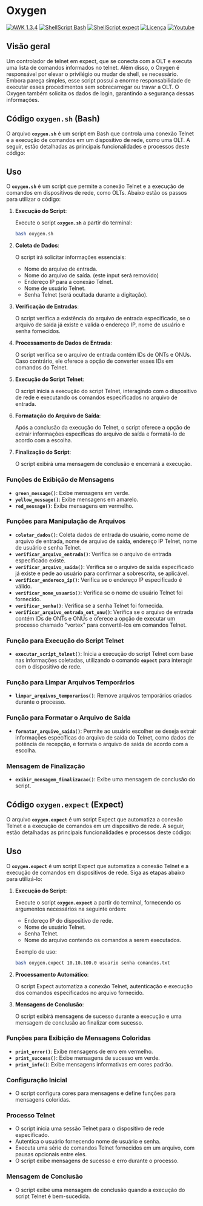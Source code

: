 # Oxygen

[![AWK 1.3.4](https://img.shields.io/badge/AWK-1.3.4-red)](https://packages.debian.org/stable/awk) 
[![ShellScript Bash](https://img.shields.io/badge/ShellScript-Bash-blue)](https://www.gnu.org/software/bash/)
[![ShellScript expect](https://img.shields.io/badge/ShellScript-Expect-brown)](https://wiki.debian.org/Expect)
[![Licença](https://img.shields.io/badge/Licen%C3%A7a-GPL%202.0-yellow)](https://github.com/gustavo404/Oxygen/blob/main/LICENSE)
[![Youtube](https://img.shields.io/badge/Youtube-Gustavo404-red.svg)](https://youtube.com/gustavo404)

## Visão geral

Um controlador de telnet em expect, que se conecta com a OLT e executa uma lista de comandos informados no telnet. Além disso, o Oxygen é responsável por elevar o privilégio ou mudar de shell, se necessário. Embora pareça simples, esse script possui a enorme responsabilidade de executar esses procedimentos sem sobrecarregar ou travar a OLT. O Oxygen também solicita os dados de login, garantindo a segurança dessas informações. 

## **Código `oxygen.sh` (Bash)**

O arquivo **`oxygen.sh`** é um script em Bash que controla uma conexão Telnet e a execução de comandos em um dispositivo de rede, como uma OLT. A seguir, estão detalhadas as principais funcionalidades e processos deste código:

## **Uso**

O **`oxygen.sh`** é um script que permite a conexão Telnet e a execução de comandos em dispositivos de rede, como OLTs. Abaixo estão os passos para utilizar o código:

1. **Execução do Script**:
    
    Execute o script **`oxygen.sh`** a partir do terminal:
    
    ```bash
    bash oxygen.sh
    ```
    
2. **Coleta de Dados**:
    
    O script irá solicitar informações essenciais:
    
    - Nome do arquivo de entrada.
    - Nome do arquivo de saída. (este input será removido)
    - Endereço IP para a conexão Telnet.
    - Nome de usuário Telnet.
    - Senha Telnet (será ocultada durante a digitação).
3. **Verificação de Entradas**:
    
    O script verifica a existência do arquivo de entrada especificado, se o arquivo de saída já existe e valida o endereço IP, nome de usuário e senha fornecidos.
    
4. **Processamento de Dados de Entrada**:
    
    O script verifica se o arquivo de entrada contém IDs de ONTs e ONUs. Caso contrário, ele oferece a opção de converter esses IDs em comandos do Telnet.
    
5. **Execução do Script Telnet**:
    
    O script inicia a execução do script Telnet, interagindo com o dispositivo de rede e executando os comandos especificados no arquivo de entrada.
    
6. **Formatação do Arquivo de Saída**:
    
    Após a conclusão da execução do Telnet, o script oferece a opção de extrair informações específicas do arquivo de saída e formatá-lo de acordo com a escolha.
    
7. **Finalização do Script**:
    
    O script exibirá uma mensagem de conclusão e encerrará a execução.
    

### **Funções de Exibição de Mensagens**

- **`green_message()`**: Exibe mensagens em verde.
- **`yellow_message()`**: Exibe mensagens em amarelo.
- **`red_message()`**: Exibe mensagens em vermelho.

### **Funções para Manipulação de Arquivos**

- **`coletar_dados()`**: Coleta dados de entrada do usuário, como nome de arquivo de entrada, nome de arquivo de saída, endereço IP Telnet, nome de usuário e senha Telnet.
- **`verificar_arquivo_entrada()`**: Verifica se o arquivo de entrada especificado existe.
- **`verificar_arquivo_saida()`**: Verifica se o arquivo de saída especificado já existe e pede ao usuário para confirmar a sobrescrita, se aplicável.
- **`verificar_endereco_ip()`**: Verifica se o endereço IP especificado é válido.
- **`verificar_nome_usuario()`**: Verifica se o nome de usuário Telnet foi fornecido.
- **`verificar_senha()`**: Verifica se a senha Telnet foi fornecida.
- **`verificar_arquivo_entrada_ont_onu()`**: Verifica se o arquivo de entrada contém IDs de ONTs e ONUs e oferece a opção de executar um processo chamado "vortex" para convertê-los em comandos Telnet.

### **Função para Execução do Script Telnet**

- **`executar_script_telnet()`**: Inicia a execução do script Telnet com base nas informações coletadas, utilizando o comando **`expect`** para interagir com o dispositivo de rede.

### **Função para Limpar Arquivos Temporários**

- **`limpar_arquivos_temporarios()`**: Remove arquivos temporários criados durante o processo.

### **Função para Formatar o Arquivo de Saída**

- **`formatar_arquivo_saida()`**: Permite ao usuário escolher se deseja extrair informações específicas do arquivo de saída do Telnet, como dados de potência de recepção, e formata o arquivo de saída de acordo com a escolha.

### **Mensagem de Finalização**

- **`exibir_mensagem_finalizacao()`**: Exibe uma mensagem de conclusão do script.

## **Código `oxygen.expect` (Expect)**

O arquivo **`oxygen.expect`** é um script Expect que automatiza a conexão Telnet e a execução de comandos em um dispositivo de rede. A seguir, estão detalhadas as principais funcionalidades e processos deste código:

## **Uso**

O **`oxygen.expect`** é um script Expect que automatiza a conexão Telnet e a execução de comandos em dispositivos de rede. Siga as etapas abaixo para utilizá-lo:

1. **Execução do Script**:
    
    Execute o script **`oxygen.expect`** a partir do terminal, fornecendo os argumentos necessários na seguinte ordem:
    
    - Endereço IP do dispositivo de rede.
    - Nome de usuário Telnet.
    - Senha Telnet.
    - Nome do arquivo contendo os comandos a serem executados.
    
    Exemplo de uso:
    
    ```bash
    bash oxygen.expect 10.10.100.0 usuario senha comandos.txt
    ```
    
2. **Processamento Automático**:
    
    O script Expect automatiza a conexão Telnet, autenticação e execução dos comandos especificados no arquivo fornecido.
    
3. **Mensagens de Conclusão**:
    
    O script exibirá mensagens de sucesso durante a execução e uma mensagem de conclusão ao finalizar com sucesso.
    

### **Funções para Exibição de Mensagens Coloridas**

- **`print_error()`**: Exibe mensagens de erro em vermelho.
- **`print_success()`**: Exibe mensagens de sucesso em verde.
- **`print_info()`**: Exibe mensagens informativas em cores padrão.

### **Configuração Inicial**

- O script configura cores para mensagens e define funções para mensagens coloridas.

### **Processo Telnet**

- O script inicia uma sessão Telnet para o dispositivo de rede especificado.
- Autentica o usuário fornecendo nome de usuário e senha.
- Executa uma série de comandos Telnet fornecidos em um arquivo, com pausas opcionais entre eles.
- O script exibe mensagens de sucesso e erro durante o processo.

### **Mensagem de Conclusão**

- O script exibe uma mensagem de conclusão quando a execução do script Telnet é bem-sucedida.
